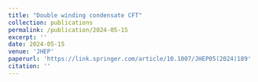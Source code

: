 ```yaml
---
title: "Double winding condensate CFT"
collection: publications
permalink: /publication/2024-05-15
excerpt: ''
date: 2024-05-15
venue: 'JHEP'
paperurl: 'https://link.springer.com/article/10.1007/JHEP05(2024)189'
citation: ''
---
```

